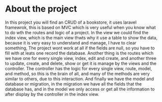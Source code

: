 # About the project
In this project you will find an CRUD of a bookstore, it uses laravel framewrok, this is based on MVC which is very useful when  you know what to do wth the routes and logic of a project.
In the view we could find the index view, which is the main view thwts why it use a table to show the data, because  it is very easy to understand and manage, I have to clear something, The project wont work at all if the fields are null, so you have to fill with at leats one record the database.
Another thing is the routes which we have one for every single view, index, edit and create, and another three to update, create, and delete, show or get it is manage by the views and the controller.
The controller has the logic for every single view, route, model, and method, so this is the brain of all, and many of the methods are very similar to others, due to this interaction.
And finally we have the model and database or migration, in the migration we have all the fields that the database has, and in the model we only access or get all the information to after display by the controller in the index view.